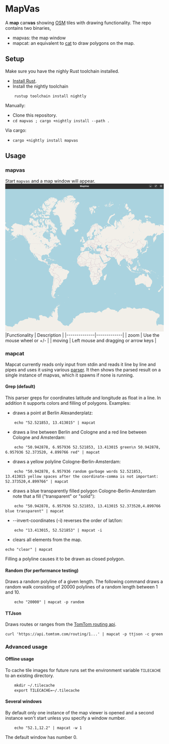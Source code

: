 # MapVas

A **map** can**vas** showing [OSM](https://openstreetmap.org) tiles with drawing functionality.
The repo contains two binaries, 
- mapvas: the map window
- mapcat: an equivalent to [cat](https://en.wikipedia.org/wiki/Cat_(Unix)) to draw polygons on the map.

## Setup
Make sure you have the nighly Rust toolchain installed.
- [Install Rust](https://rustup.rs).
- Install the nightly toolchain
```
    rustup toolchain install nightly
```

Manually:
- Clone this repository.
- `cd mapvas ; cargo +nightly install --path .`

Via cargo:
- `cargo +nightly install mapvas`

## Usage
### mapvas
Start `mapvas` and a map window will appear.
![mapvas](https://github.com/UdHo/mapvas/blob/master/mapvas.png)
|Functionality | Description | 
|--------------|-------------|
| zoom         | Use the mouse wheel or +/- |
| moving       | Left mouse and dragging or arrow keys |

### mapcat
Mapcat currently reads only input from stdin and reads it line by line and pipes and uses it using various [parser](https://github.com/UdHo/mapvas/tree/master/src/parser).
It then shows the parsed result on a single instance of mapvas, which it spawns if none is running.

#### Grep (default)
This parser greps for coordinates latitude and longitude as float in a line. In addition it supports colors and filling of polygons.
Examples:
- draws a point at Berlin Alexanderplatz:
```
    echo "52.521853, 13.413015" | mapcat
```
- draws a line between Berlin and Cologne and a red line between Cologne and Amsterdam:
```
    echo "50.942878, 6.957936 52.521853, 13.413015 green\n 50.942878, 6.957936 52.373520, 4.899766 red" | mapcat 
```
- draws a yellow polyline Cologne-Berlin-Amsterdam:
```
    echo "50.942878, 6.957936 random garbage words 52.521853, 13.413015 yellow spaces after the coordinate-comma is not important: 52.373520,4.899766" | mapcat 
```
- draws a blue transparently filled polygon Cologne-Berlin-Amsterdam note that a fill ("transparent" or "solid"):
```
    echo "50.942878, 6.957936 52.521853, 13.413015 52.373520,4.899766 blue transparent" | mapcat 
```
- --invert-coordinates (-i) reverses the order of lat/lon:
```
    echo "13.413015, 52.521853" | mapcat -i 
```
- clears all elements from the map.
```
echo "clear" | mapcat 
```
Filling a polyline causes it to be drawn as closed polygon.

#### Random (for performance testing)
Draws a random polyline of a given length. The following command draws a random walk consisting of 20000 polylines of a random length between 1 and 10.
```
    echo "20000" | mapcat -p random
``` 

#### TTJson
Draws routes or ranges from the [TomTom routing api](https://developer.tomtom.com/routing-api/documentation/routing/routing-service).
```
curl 'https://api.tomtom.com/routing/1...' | mapcat -p ttjson -c green
```

### Advanced usage
#### Offline usage
To cache tile images for future runs set the environment variable `TILECACHE` to an existing directory.
```
    mkdir ~/.tilecache
    export TILECACHE=~/.tilecache
```

#### Several windows
By default only one instance of the map viewer is opened and a second instance won't start unless you specify a window number.
```
    echo "52.1,12.2" | mapcat -w 1 
```
The default window has number 0.


